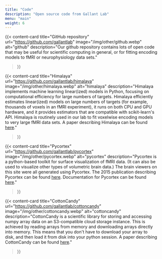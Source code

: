 ```yaml
---
title: "Code"
description: "Open source code from Gallant Lab"
menu: "main"
weight: 6
---
```


{{< content-card
  title="GitHub repository"
  url="https://github.com/gallantlab"
  image="/img/other/github.webp"
  alt="github"
  description="Our github repository contains lots of open code that may be useful for scientific computing in general, or for fitting encoding models to fMRI or neurophysiology data sets."
>}}

{{< content-card
  title="Himalaya"
  url="https://github.com/gallantlab/himalaya"
  image="/img/other/himalaya.webp"
  alt="himalaya"
  description="Himalaya implements machine learning linear(ized) models in Python, focusing on computational efficiency for large numbers of targets. Himalaya efficiently estimates linear(ized) models on large numbers of targets (for example, thousands of voxels in an fMRI experiment), it runs on both CPU and GPU hardware, and it provides estimators that are compatible with scikit-learn's API. Himalaya is routinely used in our lab to fit voxelwise encoding models to very large fMRI data sets. A paper describing Himalaya can be found <a href='https://www.sciencedirect.com/science/article/pii/S1053811922008497'>here</a>."
>}}

{{< content-card
  title="Pycortex"
  url="https://github.com/gallantlab/pycortex"
  image="/img/other/pycortex.webp"
  alt="pycortex"
  description="Pycortex is a python-based toolkit for surface visualization of fMRI data. (It can also be used to visualize other types of volumetric brain data.) The brain viewers on this site were all generated using Pycortex. The 2015 publication describing Pycortex can be found <a href='https://www.frontiersin.org/articles/10.3389/fninf.2015.00023/full'>here</a>. Documentation for Pycortex can be found <a href='https://gallantlab.github.io/pycortex/'>here</a>."
>}}

{{< content-card
  title="CottonCandy"
  url="https://github.com/gallantlab/cottoncandy"
  image="/img/other/cottoncandy.webp"
  alt="cottoncandy"
  description="CottonCandy is a scientific library for storing and accessing numpy array data on an S3-compatible cloud storage instance. This is achieved by reading arrays from memory and downloading arrays directly into memory. This means that you don't have to download your array to disk, and then load it from disk into your python session. A paper describing CottonCandy can be found <a href='https://joss.theoj.org/papers/10.21105/joss.00890.pdf'>here</a>."
>}}

